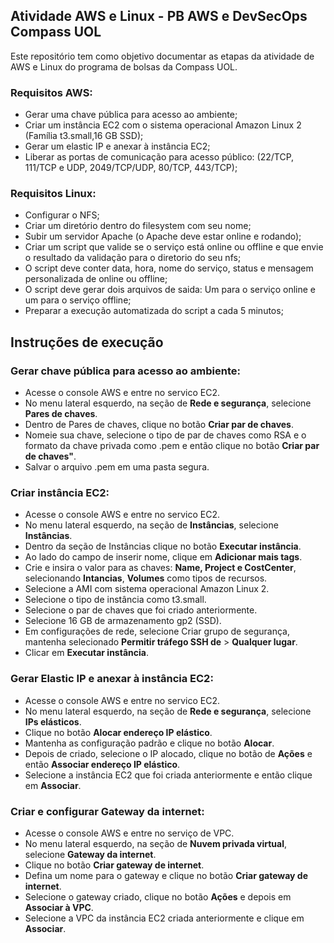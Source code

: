 ## Atividade AWS e Linux - PB AWS e DevSecOps Compass UOL
Este repositório tem como objetivo documentar as etapas da atividade de AWS e Linux do programa de bolsas da Compass UOL.

### Requisitos AWS:
- Gerar uma chave pública para acesso ao ambiente;
- Criar um instância EC2 com o sistema operacional Amazon Linux 2 (Família t3.small,16 GB SSD);
- Gerar um elastic IP e anexar à instância EC2;
- Liberar as portas de comunicação para acesso público: (22/TCP, 111/TCP e UDP, 2049/TCP/UDP, 80/TCP, 443/TCP);

### Requisitos Linux:
- Configurar o NFS;
- Criar um diretório dentro do filesystem com seu nome;
- Subir um servidor Apache (o Apache deve estar online e rodando);
- Criar um script que valide se o serviço está online ou offline e que envie o resultado da validação para o diretorio do seu nfs;
- O script deve conter data, hora, nome do serviço, status e mensagem personalizada de online ou offline;
- O script deve gerar dois arquivos de saida: Um para o serviço online e um para o serviço offline;
- Preparar a execução automatizada do script a cada 5 minutos;

## Instruções de execução

### Gerar chave pública para acesso ao ambiente:
- Acesse o console AWS e entre no servico EC2.
- No menu lateral esquerdo, na seção de **Rede e segurança**, selecione **Pares de chaves**.
- Dentro de Pares de chaves, clique no botão **Criar par de chaves**.
- Nomeie sua chave, selecione o tipo de par de chaves como RSA e o formato da chave privada como .pem e então clique no botão **Criar par de chaves"**.
- Salvar o arquivo .pem em uma pasta segura.

### Criar instância EC2:
- Acesse o console AWS e entre no servico EC2.
- No menu lateral esquerdo, na seção de **Instâncias**, selecione **Instâncias**.
- Dentro da seção de Instâncias clique no botão **Executar instância**.
- Ao lado do campo de inserir nome, clique em **Adicionar mais tags**.
- Crie e insira o valor para as chaves: **Name, Project e CostCenter**, selecionando **Intancias**, **Volumes** como tipos de recursos.
- Selecione a AMI com sistema operacional Amazon Linux 2.
- Selecione o tipo de instância como t3.small.
- Selecione o par de chaves que foi criado anteriormente.
- Selecione 16 GB de armazenamento gp2 (SSD).
- Em configurações de rede, selecione Criar grupo de segurança, mantenha selecionado **Permitir tráfego SSH de** > **Qualquer lugar**.
- Clicar em **Executar instância**.

### Gerar Elastic IP e anexar à instância EC2:
- Acesse o console AWS e entre no servico EC2.
- No menu lateral esquerdo, na seção de **Rede e segurança**, selecione **IPs elásticos**.
- Clique no botão **Alocar endereço IP elástico**.
- Mantenha as configuração padrão e clique no botão **Alocar**.
- Depois de criado, selecione o IP alocado, clique no botão de **Ações** e então **Associar endereço IP elástico**. 
- Selecione a instância EC2 que foi criada anteriormente e então clique em **Associar**.

### Criar e configurar Gateway da internet:
- Acesse o console AWS e entre no serviço de VPC.
- No menu lateral esquerdo, na seção de **Nuvem privada virtual**, selecione **Gateway da internet**.
- Clique no botão **Criar gateway de internet**.
- Defina um nome para o gateway e clique no botão **Criar gateway de internet**.
- Selecione o gateway criado, clique no botão **Ações** e depois em **Associar à VPC**.
- Selecione a VPC da instância EC2 criada anteriormente e clique em **Associar**.